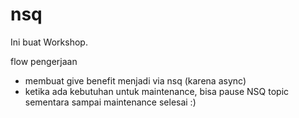 # nsq

Ini buat Workshop.

flow pengerjaan
- membuat give benefit menjadi via nsq (karena async)
- ketika ada kebutuhan untuk maintenance, bisa pause NSQ topic sementara sampai maintenance selesai :)